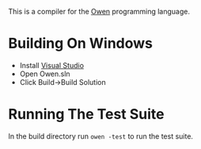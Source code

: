 This is a compiler for the [Owen](http://owen-lang.org/) programming language.

# Building On Windows
* Install [Visual Studio](https://www.visualstudio.com/en-us/downloads/download-visual-studio-vs.aspx)
* Open Owen.sln
* Click Build->Build Solution

# Running The Test Suite
In the build directory run `owen -test` to run the test suite.